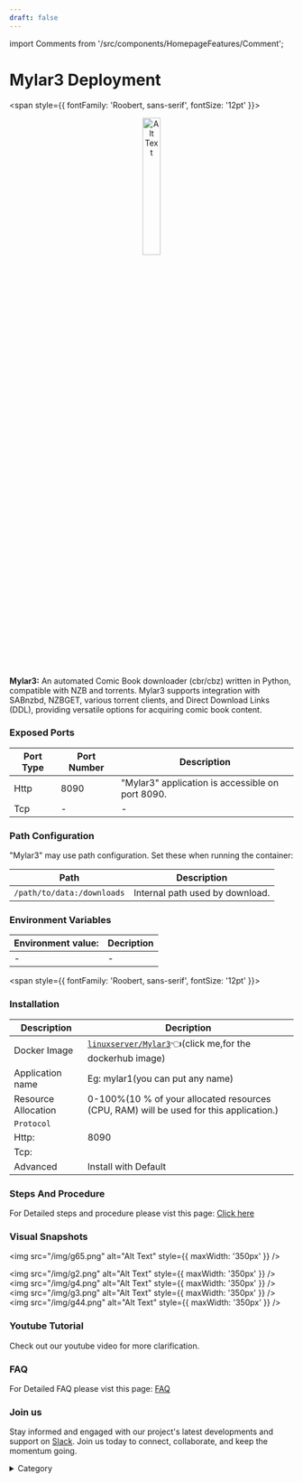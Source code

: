 ```yaml
---
draft: false
---
```

import Comments from '/src/components/HomepageFeatures/Comment';





# Mylar3 Deployment
<span style={{ fontFamily: 'Roobert, sans-serif', fontSize: '12pt' }}>

<p align="center">
  <img src="/img/w1a.png" alt="Alt Text" width="25%"/>
</p> 

**Mylar3:**
An automated Comic Book downloader (cbr/cbz) written in Python, compatible with NZB and torrents. Mylar3 supports integration with SABnzbd, NZBGET, various torrent clients, and Direct Download Links (DDL), providing versatile options for acquiring comic book content.



### Exposed Ports

| Port Type | Port Number | Description                                   |
| --------- | ----------- | --------------------------------------------- |
| Http      | 8090        | "Mylar3" application is accessible on port 8090. |
| Tcp       | -           | -             |

### Path Configuration

"Mylar3" may use path configuration. Set these when running the container:

| Path                          | Description                         |
| ----------------------------- | ----------------------------------- |
| `/path/to/data:/downloads`                     | Internal path used by download.      |


### Environment Variables


|   **Environment value:**          | Decription                                                                                                               | 
| --------------------- | ------                                                                                                                   | 
|-       |  -                              |

</span>


<span style={{ fontFamily: 'Roobert, sans-serif', fontSize: '12pt' }}>

### Installation

|  Description          | Decription                                                                                                               | 
| --------------------- | ------                                                                                                                   | 
| Docker Image          |  [`linuxserver/Mylar3`](https://hub.docker.com/r/linuxserver/mylar3)👈(click me,for the dockerhub image)                                   |
| Application name      |  Eg: mylar1(you can put any name)                                                                                        | 
| Resource Allocation   |  0-100%(10 % of your allocated resources (CPU, RAM) will be used for this application.)                                  | 
| `Protocol`            |                                                                                                                          | 
|  Http:                | 8090                                                                                                                     |
|  Tcp:                 |                                                                                                                          | 
|    Advanced           |    Install with Default                                                                                                  |




### Steps And Procedure

For Detailed steps and procedure please vist this page: [Click here](https://techscaleinfinite.github.io/introduction/cloud-float/Steps%20and%20procedure)




### Visual Snapshots

<img src="/img/g65.png" alt="Alt Text" style={{ maxWidth: '350px' }} />

<img src="/img/g2.png" alt="Alt Text" style={{ maxWidth: '350px' }} /> <img src="/img/g4.png" alt="Alt Text" style={{ maxWidth: '350px' }} /> <img src="/img/g3.png" alt="Alt Text" style={{ maxWidth: '350px' }} /> <img src="/img/g44.png" alt="Alt Text" style={{ maxWidth: '350px' }} />




### Youtube Tutorial&#x20;

Check out our youtube video for more clarification.



### FAQ

For Detailed FAQ please vist this page: [FAQ](https://techscaleinfinite.github.io/FAQ)

### Join us

Stay informed and engaged with our project's latest developments and support on [Slack](https://app.slack.com/client/T04QS32JX6E/C04QKEWE146). Join us today to connect, collaborate, and keep the momentum going.

<details>

<summary>Category</summary>

Kubernetes, cloud computing, DevOps, cloud services, hosting platform, container orchestration, cloud infrastructure, cloud deployment, cloud management, cloud technology, cloud solutions, , media, entertainment

</details>

</span>

<Comments />